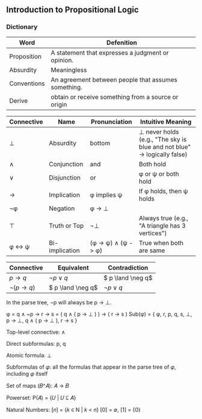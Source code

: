 ## Introduction to Propositional Logic

### Dictionary

| Word | Defenition          |
|------------|---------------|
| Proposition | A statement that expresses a judgment or opinion.     |
| Absurdity   | Meaningless                                           |
| Conventions | An agreement between people that assumes something.   |
| Derive      | obtain or receive something from a source or origin   |


| Connective | Name          | Pronunciation | Intuitive Meaning                          |
|------------|---------------|---------------|--------------------------------------------|
| ⊥          | Absurdity     | bottom        | ⊥ never holds (e.g., "The sky is blue and not blue" -> logically false) |
| ∧          | Conjunction   | and           | Both hold                                  |
| ∨          | Disjunction   | or            | φ or ψ or both hold                        |
| →          | Implication   | φ implies ψ   | If φ holds, then ψ holds                   |
| ¬φ         | Negation      | φ -> ⊥        |                                            |
| ⊤          | Truth or Top  | ¬⊥            | Always true (e.g., "A triangle has 3 vertices")|
| φ ↔ ψ      | Bi-implication|(φ -> ψ) ∧ (ψ -> φ)| True when both are same        |




| Connective | Equivalent          | Contradiction |
|------------|---------------|---------------|
| $p \to q$  |$\neg p \lor q$   | $ p \land \neg q$ |
| $\neg(p \to q)$ | $ p \land \neg q$   | $\neg p \lor q$  |



In the parse tree, ¬p will always be p → ⊥.

φ = q ∧ ~p → r → s = ( q ∧ ( p → ⊥ ) ) → ( r → s )
Sub(φ) = { φ, r, p, q, s, ⊥,
p → ⊥, q ∧ ( p → ⊥ ), r → s } 

Top-level connective: ∧ 

Direct subformulas: p, q 

Atomic formula: ⊥ 

Subformulas of 𝜑: all the formulas that appear in the parse tree of 𝜑, including 𝜑 itself  

Set of maps (𝐵^𝐴): 𝐴 → 𝐵 

Powerset: P(𝐴) = {𝑈 | 𝑈 ⊆ 𝐴} 

Natural Numbers: [𝑛] = {𝑘 ∈ N | 𝑘 < 𝑛} [0] = ∅, [1] = {0}

